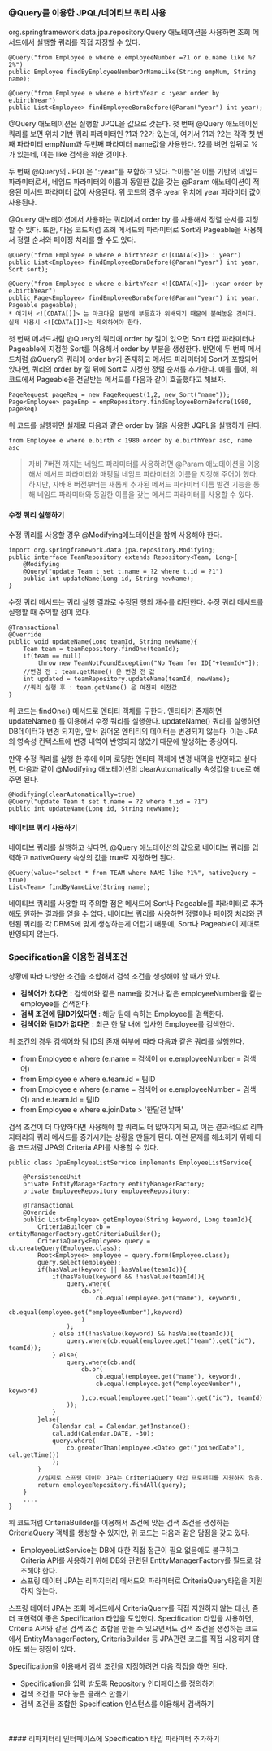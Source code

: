 ### @Query를 이용한 JPQL/네이티브 쿼리 사용

org.springframework.data.jpa.repository.Query 애노테이션을 사용하면 조회 메서드에서 실행할 쿼리를 직접 지정할 수 있다.
~~~~
@Query("from Employee e where e.employeeNumber =?1 or e.name like %?2%")
public Employee findByEmployeeNumberOrNameLike(String empNum, String name);

@Query("from Employee e where e.birthYear < :year order by e.birthYear")
public List<Employee> findEmployeeBornBefore(@Param("year") int year);
~~~~
@Query 애노테이션은 실행할 JPQL을 값으로 갖는다. 첫 번째 @Query 애노테이션 쿼리를 보면 위치 기반 쿼리 파라미터인 ?1과 ?2가 있는데, 여기서 ?1과 ?2는 각각 첫 번째 파라미터 empNum과 두번째 파라미터 name값을 사용한다. ?2를 벼면 앞뒤로 %가 있는데, 이는 like 검색을 위한 것이다.

두 번째 @Query의 JPQL은 ":year"를 포함하고 있다. ":이름"은 이름 기반의 네임드 파라미터로서, 네임드 파라미터의 이름과 동일한 값을 갖는 @Param 애노테이션이 적용된 메서드 파라미터 값이 사용된다. 위 코드의 경우 :year 위치에 year 파라미터 값이 사용된다.

@Query 애노테이션에서 사용하는 쿼리에서 order by 를 사용해서 정렬 순서를 지정할 수 있다. 또한, 다음 코드처럼 조회 메서드의 파라미터로 Sort와 Pageable을 사용해서 정렬 순서와 페이징 처리를 할 수도 있다.
~~~~
@Query("from Employee e where e.birthYear <![CDATA[<]]> : year")
public List<Employee> findEmployeeBornBefore(@Param("year") int year, Sort sort);

@Query("from Employee e where e.birthYear <![CDATA[<]]> :year order by e.birthYear")
public Page<Employee> findEmployeeBornBefore(@Param("year") int year, Pageable pageable);
* 여기서 <![CDATA[]]> 는 마크다운 문법에 부등호가 위배되기 때문에 붙여놓은 것이다. 실제 사용시 <![CDATA[]]>는 제외하여야 한다.
~~~~

첫 번째 메서드처럼 @Query의 쿼리에 order by 절이 없으면 Sort 타입 파라미터나 Pageable에 지정한 Sort를 이용해서 order by 부분을 생성한다. 반면에 두 번째 메서드처럼 @Query의 쿼리에 order by가 존재하고 메서드 파라미터에 Sort가 포함되어 있다면, 쿼리의 order by 절 뒤에 Sort로 지정한 정렬 순서를 추가한다. 예를 들어, 위 코드에서 Pageable을 전달받는 메서드를 다음과 같이 호출했다고 해보자.
~~~~
PageRequest pageReq = new PageRequest(1,2, new Sort("name"));
Page<Employee> pageEmp = empRepository.findEmployeeBornBefore(1980, pageReq)
~~~~
위 코드를 실행하면 실제로 다음과 같은 order by 절을 사용한 JQPL을 실행하게 된다.
~~~~
from Employee e where e.birth < 1980 order by e.birthYear asc, name asc
~~~~

> 자바 7버전 까지는 네임드 파라미터를 사용하려면 @Param 애노테이션을 이용해서 메서드 파라미터와 매핑될 네임드 파라미터의 이름을 지정해 주어야 했다. 하지만, 자바 8 버전부터는 새롭게 추가된 메서드 파라미터 이름 발견 기능을 통해 네임드 파라미터와 동일한 이름을 갖는 메서드 파라미터를 사용할 수 있다.

#### 수정 쿼리 실행하기

수정 쿼리를 사용할 경우 @Modifying애노테이션을 함꼐 사용해야 한다.
~~~~
import org.springframework.data.jpa.repository.Modifying;
public interface TeamRepository extends Repository<Team, Long>{
	@Modifying
	@Query("update Team t set t.name = ?2 where t.id = ?1")
	public int updateName(Long id, String newName);
}
~~~~

수정 쿼리 메서드는 쿼리 실행 결과로 수정된 행의 개수를 리턴한다.
수정 쿼리 메서드를 실행할 때 주의할 점이 있다.

~~~~
@Transactional
@Override
public void updateName(Long teamId, String newName){
	Team team = teamRepository.findOne(teamId);
	if(team == null)
		throw new TeamNotFoundException("No Team for ID["+teamId+"]);
	//변경 전 : team.getName() 은 변경 전 값
	int updated = teamRepository.updateName(teamId, newName);
	//쿼리 실행 후 : team.getName() 은 여전히 이전값
}
~~~~

위 코드는 findOne() 메서드로 엔티티 객체를 구한다. 엔티티가 존재하면 updateName() 를 이용해서 수정 쿼리를 실행한다. updateName() 쿼리를 실행하면 DB데이터가 변경 되지만, 앞서 읽어온 엔티티의 데이터는 변경되지 않는다. 이는 JPA의 영속성 컨텍스트에 변경 내역이 반영되지 않았기 때문에 발생하는 증상이다.

만약 수정 쿼리를 실행 한 후에 이미 로딩한 엔티티 객체에 변경 내역을 반영하고 싶다면, 다음과 같이 @Modifying 애노테이션의 clearAutomatically 속성값을 true로 해주면 된다.
~~~~
@Modifying(clearAutomatically=true)
@Query("update Team t set t.name = ?2 where t.id = ?1")
public int updateName(Long id, String newName);
~~~~

#### 네이티브 쿼리 사용하기

네이티브 쿼리를 실행하고 싶다면, @Query 애노테이션의 값으로 네이티브 쿼리를 입력하고 nativeQuery 속성의 값을 true로 지정하면 된다.

~~~~
@Query(value="select * from TEAM where NAME like ?1%", nativeQuery = true)
List<Team> findByNameLike(String name);
~~~~

네이티브 쿼리를 사용할 때 주의할 점은 메서드에 Sort나 Pageable를 파라미터로 추가해도 원하는 결과를 얻을 수 없다. 네이티브 쿼리를 사용하면 정렬이나 페이징 처리와 관련된 쿼리를 각 DBMS에 맞게 생성하는게 어렵기 때문에, Sort나 Pageable이 제대로 반영되지 않는다.



### Specification을 이용한 검색조건

상황에 따라 다양한 조건을 조합해서 검색 조건을 생성해야 할 때가 있다.

* **검색어가 있다면** : 검색어와 같은 name을 갖거나 같은 employeeNumber을 같는 employee를 검색한다.
* **검색 조건에 팀ID가있다면** : 해당 팀에 속하는 Employee를 검색한다.
* **검색어와 팀ID가 없다면** : 최근 한 달 내에 입사한 Employee를 검색한다.

위 조건의 경우 검색어와 팀 ID의 존재 여부에 따라 다음과 같은 쿼리를 실행한다.

* from Employee e where (e.name = 검색어 or e.employeeNumber = 검색어)
* from Employee e where e.team.id = 팀ID
* from Employee e where (e.name = 검색어 or e.employeeNumber = 검색어) and e.team.id = 팀ID
* from Employee e where e.joinDate > '한달전 날짜'

검색 조건이 더 다양하다면 사용해야 할 쿼리도 더 많아지게 되고, 이는 결과적으로 리파지터리의 쿼리 메서드를 증가시키는 상황을 만들게 된다. 이런 문제를 해소하기 위해 다음 코드처럼 JPA의 Criteria API를 사용할 수 있다.

~~~~
public class JpaEmployeeListService implements EmployeeListService{

	@PersistenceUnit
	private EntityManagerFactory entityManagerFactory;
	private EmployeeRepository employeeRepository;

	@Transactional
	@Override
	public List<Employee> getEmployee(String keyword, Long teamId){
		CriteriaBuilder cb = entityManagerFactory.getCriteriaBuilder();
		CriteriaQuery<Employee> query = cb.createQuery(Employee.class);
		Root<Employee> employee = query.form(Employee.class);
		query.select(employee);
		if(hasValue(keyword || hasValue(teamId)){
			if(hasValue(keyword && !hasValue(teamId)){
				query.where(
					cb.or(
						cb.equal(employee.get("name"), keyword),
						cb.equal(employee.get("employeeNumber"),keyword)
					)
				);
			} else if(!hasValue(keyword) && hasValue(teamId)){
				query.where(cb.equal(employee.get("team").get("id"), teamId));
			} else{
				query.where(cb.and(
					cb.or(
						cb.equal(employee.get("name"), keyword),
            			cb.equal(employee.get("employeeNumber"), keyword)
					),cb.equal(employee.get("team").get("id"), teamId)
				));            		
            }
		}else{
			Calendar cal = Calendar.getInstance();
			cal.add(Calendar.DATE, -30);
			query.where(
				cb.greaterThan(employee.<Date> get("joinedDate"), cal.getTime())
			);
		}
		//실제로 스프링 데이터 JPA는 CriteriaQuery 타입 프로퍼티를 지원하지 않음.
		return employeeRepository.findAll(query);
	}
	....
}

~~~~

위 코드처럼 CriteriaBuilder를 이용해서 조건에 맞는 검색 조건을 생성하는 CriteriaQuery 객체를 생성할 수 있지만, 위 코드는 다음과 같은 담점을 갖고 있다.

* EmployeeListService는 DB에 대한 직접 접근이 필요 없음에도 불구하고 Criteria API를 사용하기 위해 DB와 관련된 EntityManagerFactory를 필드로 참조해야 한다.
* 스프링 데이터 JPA는 리파지터리 메서드의 파라미터로 CriteriaQuery타입을 지원하지 않는다.

스프링 데이터 JPA는 조회 메서드에서 CriteriaQuery를 직접 지원하지 않는 대신, 좀 더 표현력이 좋은 Specification 타입을 도입했다. Specification 타입을 사용하면, Criteria API와 같은 검색 조건 조합을 만들 수 있으면서도 검색 조건을 생성하는 코드에서 EntityManagerFactory, CriteriaBuilder 등 JPA관련 코드를 직접 사용하지 않아도 되는 장점이 있다.

Specification을 이용해서 검색 조건을 지정하려면 다음 작접을 하면 된다.
* Specification을 입력 받도록 Repository 인터페이스를 정의하기
* 검색 조건을 모아 놓은 클래스 만들기
* 검색 조건을 조합한 Specification 인스턴스를 이용해서 검색하기
<br>
<br>
#### 리파지터리 인터페이스에 Specification 타입 파라미터 추가하기